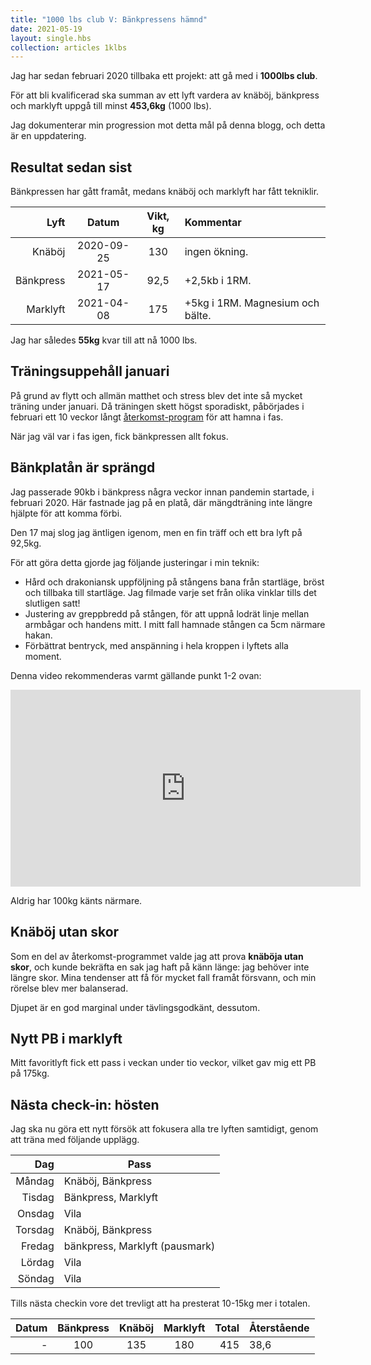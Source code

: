 ```yaml
---
title: "1000 lbs club V: Bänkpressens hämnd"
date: 2021-05-19
layout: single.hbs
collection: articles 1klbs
---
```


Jag har sedan februari 2020 tillbaka ett projekt: att gå med i **1000lbs club**.

För att bli kvalificerad ska summan av ett lyft vardera av knäböj, bänkpress och
marklyft uppgå till minst **453,6kg** (1000 lbs).

Jag dokumenterar min progression mot detta mål på denna blogg, och detta är en
uppdatering.

## Resultat sedan sist

Bänkpressen har gått framåt, medans knäböj och marklyft har fått tekniklir.

|      Lyft |   Datum    | Vikt, kg | Kommentar                        |
| --------: | :--------: | :------: | :------------------------------- |
|    Knäböj | 2020-09-25 |   130    | ingen ökning.                    |
| Bänkpress | 2021-05-17 |   92,5   | +2,5kb i 1RM.                    |
|  Marklyft | 2021-04-08 |   175    | +5kg i 1RM. Magnesium och bälte. |

Jag har således **55kg** kvar till att nå 1000 lbs.

## Träningsuppehåll januari

På grund av flytt och allmän matthet och stress blev det inte så mycket träning under januari. Då träningen skett högst sporadiskt, påbörjades i februari ett 10 veckor långt [återkomst-program][02h] för att hamna i fas.

När jag väl var i fas igen, fick bänkpressen allt fokus.

## Bänkplatån är sprängd

Jag passerade 90kb i bänkpress några veckor innan pandemin startade, i februari 2020. Här fastnade jag på en platå, där mängdträning inte längre hjälpte för att komma förbi.

Den 17 maj slog jag äntligen igenom, men en fin träff och ett bra lyft på 92,5kg.

För att göra detta gjorde jag följande justeringar i min teknik:

- Hård och drakoniansk uppföljning på stångens bana från startläge, bröst och tillbaka till startläge. Jag filmade varje set från olika vinklar tills det slutligen satt!
- Justering av greppbredd på stången, för att uppnå lodrät linje mellan armbågar och handens mitt. I mitt fall hamnade stången ca 5cm närmare hakan.
- Förbättrat bentryck, med anspänning i hela kroppen i lyftets alla moment.

Denna video rekommenderas varmt gällande punkt 1-2 ovan:

<iframe width="560" height="315" src="https://www.youtube.com/embed/wKhI-O4HI8M" title="YouTube video player" frameborder="0" allow="accelerometer; autoplay; clipboard-write; encrypted-media; gyroscope; picture-in-picture" allowfullscreen></iframe>

Aldrig har 100kg känts närmare.

## Knäböj utan skor

Som en del av återkomst-programmet valde jag att prova **knäböja utan skor**, och kunde bekräfta en sak jag haft på känn länge: jag behöver inte längre skor. Mina tendenser att få för mycket fall framåt försvann, och min rörelse blev mer balanserad.

Djupet är en god marginal under tävlingsgodkänt, dessutom.

## Nytt PB i marklyft

Mitt favoritlyft fick ett pass i veckan under tio veckor, vilket gav mig ett PB på 175kg.

## Nästa check-in: hösten

Jag ska nu göra ett nytt försök att fokusera alla tre lyften samtidigt, genom att träna med följande upplägg.

|     Dag | Pass                           |
| ------: | ------------------------------ |
|  Måndag | Knäböj, Bänkpress              |
|  Tisdag | Bänkpress, Marklyft            |
|  Onsdag | Vila                           |
| Torsdag | Knäböj, Bänkpress              |
|  Fredag | bänkpress, Marklyft (pausmark) |
|  Lördag | Vila                           |
|  Söndag | Vila                           |

Tills nästa checkin vore det trevligt att ha presterat 10-15kg mer i totalen.

| Datum | Bänkpress | Knäböj | Marklyft | Total | Återstående |
| ----: | :-------: | :----: | :------: | ----: | :---------- |
|     - |    100    |  135   |   180    |   415 | 38,6        |

[1]: https://www.styrkelabbet.se/app/
[2]: https://sv.wikipedia.org/wiki/Styrkelyft
[3]: https://sv.wikipedia.org/wiki/Milit%C3%A4rpress
[4]: https://www.omnicalculator.com/health/navy-body-fat
[02h]: https://www.styrkelabbet.se/zero-to-hero/
